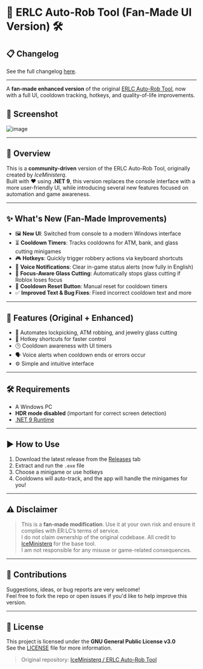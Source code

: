 # 🤖 ERLC Auto-Rob Tool (Fan-Made UI Version) 🛠️

## 📋 Changelog

See the full changelog [here](./CHANGELOG.md).

---
A **fan-made enhanced version** of the original [ERLC Auto-Rob Tool](https://github.com/IceMinisterq/ERLC-Auto-Rob-Tool), now with a full UI, cooldown tracking, hotkeys, and quality-of-life improvements.



## 📸 Screenshot
![image](https://github.com/user-attachments/assets/c073794c-4e04-461e-9ad5-f17c87ef0eb3)


---

## 🧩 Overview

This is a **community-driven** version of the ERLC Auto-Rob Tool, originally created by *IceMinisterq*.  
Built with ❤️ using **.NET 9**, this version replaces the console interface with a more user-friendly UI, while introducing several new features focused on automation and game awareness.

---

## ✨ What's New (Fan-Made Improvements)

- 🖼️ **New UI**: Switched from console to a modern Windows interface
- ⏳ **Cooldown Timers**: Tracks cooldowns for ATM, bank, and glass cutting minigames
- 🎮 **Hotkeys**: Quickly trigger robbery actions via keyboard shortcuts
- 🎤 **Voice Notifications**: Clear in-game status alerts (now fully in English)
- 🛑 **Focus-Aware Glass Cutting**: Automatically stops glass cutting if Roblox loses focus
- 🔄 **Cooldown Reset Button**: Manual reset for cooldown timers
- ✅ **Improved Text & Bug Fixes**: Fixed incorrect cooldown text and more

---

## 🔧 Features (Original + Enhanced)

- 🚀 Automates lockpicking, ATM robbing, and jewelry glass cutting
- 🎯 Hotkey shortcuts for faster control
- 🕒 Cooldown awareness with UI timers
- 🗣️ Voice alerts when cooldown ends or errors occur
- ⚙️ Simple and intuitive interface

---

## 🛠 Requirements

- A Windows PC  
- **HDR mode disabled** (important for correct screen detection)  
- [.NET 9 Runtime](https://dotnet.microsoft.com/en-us/download/dotnet/9.0)

---

## ▶️ How to Use

1. Download the latest release from the [Releases](../../releases) tab  
2. Extract and run the `.exe` file  
3. Choose a minigame or use hotkeys  
4. Cooldowns will auto-track, and the app will handle the minigames for you!

---

## ⚠️ Disclaimer

> This is a **fan-made modification**. Use it at your own risk and ensure it complies with ER:LC’s terms of service.  
> I do not claim ownership of the original codebase. All credit to [IceMinisterq](https://github.com/IceMinisterq) for the base tool.  
> I am not responsible for any misuse or game-related consequences.

---

## 🤝 Contributions

Suggestions, ideas, or bug reports are very welcome!  
Feel free to fork the repo or open issues if you'd like to help improve this version.

---

## 📄 License

This project is licensed under the **GNU General Public License v3.0**  
See the [LICENSE](./LICENSE) file for more information.

> Original repository: [IceMinisterq / ERLC Auto-Rob Tool](https://github.com/IceMinisterq/ERLC-Auto-Rob-Tool)
